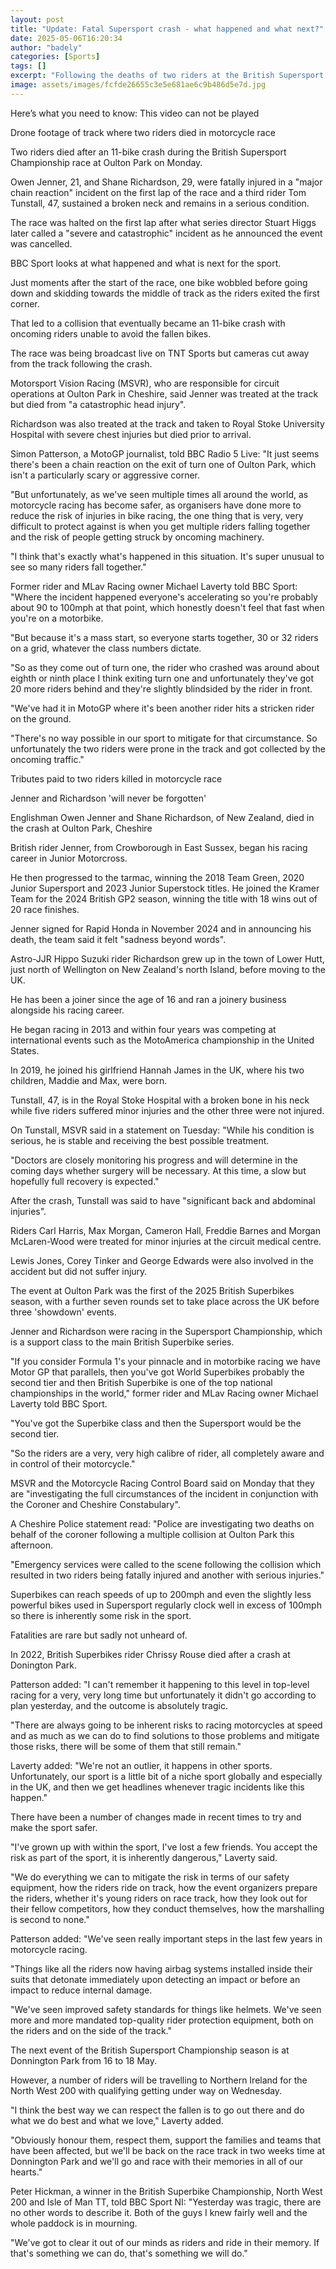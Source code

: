 ```yaml
---
layout: post
title: "Update: Fatal Supersport crash - what happened and what next?"
date: 2025-05-06T16:20:34
author: "badely"
categories: [Sports]
tags: []
excerpt: "Following the deaths of two riders at the British Supersport Championship at Oulton Park on Monday, BBC Sport looks at what is next for the sport."
image: assets/images/fcfde26655c3e5e681ae6c9b486d5e7d.jpg
---
```


Here’s what you need to know: This video can not be played

Drone footage of track where two riders died in motorcycle race

Two riders died after an 11-bike crash during the British Supersport Championship race at Oulton Park on Monday.

Owen Jenner, 21, and Shane Richardson, 29, were fatally injured in a "major chain reaction" incident on the first lap of the race and a third rider Tom Tunstall, 47, sustained a broken neck and remains in a serious condition.

The race was halted on the first lap after what series director Stuart Higgs later called a "severe and catastrophic" incident as he announced the event was cancelled.

BBC Sport looks at what happened and what is next for the sport.

Just moments after the start of the race, one bike wobbled before going down and skidding towards the middle of track as the riders exited the first corner.

That led to a collision that eventually became an 11-bike crash with oncoming riders unable to avoid the fallen bikes.

The race was being broadcast live on TNT Sports but cameras cut away from the track following the crash.

Motorsport Vision Racing (MSVR), who are responsible for circuit operations at Oulton Park in Cheshire, said Jenner was treated at the track but died from "a catastrophic head injury".

Richardson was also treated at the track and taken to Royal Stoke University Hospital with severe chest injuries but died prior to arrival.

Simon Patterson, a MotoGP journalist, told BBC Radio 5 Live: "It just seems there's been a chain reaction on the exit of turn one of Oulton Park, which isn't a particularly scary or aggressive corner.

"But unfortunately, as we've seen multiple times all around the world, as motorcycle racing has become safer, as organisers have done more to reduce the risk of injuries in bike racing, the one thing that is very, very difficult to protect against is when you get multiple riders falling together and the risk of people getting struck by oncoming machinery.

"I think that's exactly what's happened in this situation. It's super unusual to see so many riders fall together."

Former rider and MLav Racing owner Michael Laverty told BBC Sport: "Where the incident happened everyone's accelerating so you're probably about 90 to 100mph at that point, which honestly doesn't feel that fast when you're on a motorbike. 

"But because it's a mass start, so everyone starts together, 30 or 32 riders on a grid, whatever the class numbers dictate.

"So as they come out of turn one, the rider who crashed was around about eighth or ninth place I think exiting turn one and unfortunately they've got 20 more riders behind and they're slightly blindsided by the rider in front.

"We've had it in MotoGP where it's been another rider hits a stricken rider on the ground.

"There's no way possible in our sport to mitigate for that circumstance. So unfortunately the two riders were prone in the track and got collected by the oncoming traffic."

Tributes paid to two riders killed in motorcycle race

Jenner and Richardson 'will never be forgotten'

Englishman Owen Jenner and Shane Richardson, of New Zealand, died in the crash at Oulton Park, Cheshire

British rider Jenner, from Crowborough in East Sussex, began his racing career in Junior Motorcross.

He then progressed to the tarmac, winning the 2018 Team Green, 2020 Junior Supersport and 2023 Junior Superstock titles. He joined the Kramer Team for the 2024 British GP2 season, winning the title with 18 wins out of 20 race finishes.

Jenner signed for Rapid Honda in November 2024 and in announcing his death, the team said it felt "sadness beyond words".

Astro-JJR Hippo Suzuki rider Richardson grew up in the town of Lower Hutt, just north of Wellington on New Zealand's north Island, before moving to the UK.

He has been a joiner since the age of 16 and ran a joinery business alongside his racing career.

He began racing in 2013 and within four years was competing at international events such as the MotoAmerica championship in the United States.

In 2019, he joined his girlfriend Hannah James in the UK, where his two children, Maddie and Max, were born.

Tunstall, 47, is in the Royal Stoke Hospital with a broken bone in his neck while five riders suffered minor injuries and the other three were not injured.

On Tunstall, MSVR said in a statement on Tuesday: "While his condition is serious, he is stable and receiving the best possible treatment. 

"Doctors are closely monitoring his progress and will determine in the coming days whether surgery will be necessary. At this time, a slow but hopefully full recovery is expected."

After the crash, Tunstall was said to have "significant back and abdominal injuries".

Riders Carl Harris, Max Morgan, Cameron Hall, Freddie Barnes and Morgan McLaren-Wood were treated for minor injuries at the circuit medical centre.

Lewis Jones, Corey Tinker and George Edwards were also involved in the accident but did not suffer injury.

The event at Oulton Park was the first of the 2025 British Superbikes season, with a further seven rounds set to take place across the UK before three 'showdown' events.

Jenner and Richardson were racing in the Supersport Championship, which is a support class to the main British Superbike series.

"If you consider Formula 1's your pinnacle and in motorbike racing we have Motor GP that parallels, then you've got World Superbikes probably the second tier and then British Superbike is one of the top national championships in the world," former rider and MLav Racing owner Michael Laverty told BBC Sport.

"You've got the Superbike class and then the Supersport would be the second tier.

"So the riders are a very, very high calibre of rider, all completely aware and in control of their motorcycle."

MSVR and the Motorcycle Racing Control Board said on Monday that they are "investigating the full circumstances of the incident in conjunction with the Coroner and Cheshire Constabulary".

A Cheshire Police statement read: "Police are investigating two deaths on behalf of the coroner following a multiple collision at Oulton Park this afternoon.

"Emergency services were called to the scene following the collision which resulted in two riders being fatally injured and another with serious injuries."

Superbikes can reach speeds of up to 200mph and even the slightly less powerful bikes used in Supersport regularly clock well in excess of 100mph so there is inherently some risk in the sport.

Fatalities are rare but sadly not unheard of.

In 2022, British Superbikes rider Chrissy Rouse died after a crash at Donington Park.

Patterson added: "I can't remember it happening to this level in top-level racing for a very, very long time but unfortunately it didn't go according to plan yesterday, and the outcome is absolutely tragic.

"There are always going to be inherent risks to racing motorcycles at speed and as much as we can do to find solutions to those problems and mitigate those risks, there will be some of them that still remain."

Laverty added: "We're not an outlier, it happens in other sports. Unfortunately, our sport is a little bit of a niche sport globally and especially in the UK, and then we get headlines whenever tragic incidents like this happen."

There have been a number of changes made in recent times to try and make the sport safer.

"I've grown up with within the sport, I've lost a few friends. You accept the risk as part of the sport, it is inherently dangerous," Laverty said.

"We do everything we can to mitigate the risk in terms of our safety equipment, how the riders ride on track, how the event organizers prepare the riders, whether it's young riders on race track, how they look out for their fellow competitors, how they conduct themselves, how the marshalling is second to none."

Patterson added: "We've seen really important steps in the last few years in motorcycle racing.

"Things like all the riders now having airbag systems installed inside their suits that detonate immediately upon detecting an impact or before an impact to reduce internal damage.

"We've seen improved safety standards for things like helmets. We've seen more and more mandated top-quality rider protection equipment, both on the riders and on the side of the track."

The next event of the British Supersport Championship season is at Donnington Park from 16 to 18 May.

However, a number of riders will be travelling to Northern Ireland for the North West 200 with qualifying getting under way on Wednesday.

"I think the best way we can respect the fallen is to go out there and do what we do best and what we love," Laverty added.

"Obviously honour them, respect them, support the families and teams that have been affected, but we'll be back on the race track in two weeks time at Donnington Park and we'll go and race with their memories in all of our hearts."

Peter Hickman, a winner in the British Superbike Championship, North West 200 and Isle of Man TT, told BBC Sport NI: "Yesterday was tragic, there are no other words to describe it. Both of the guys I knew fairly well and the whole paddock is in mourning.

"We've got to clear it out of our minds as riders and ride in their memory. If that's something we can do, that's something we will do."

